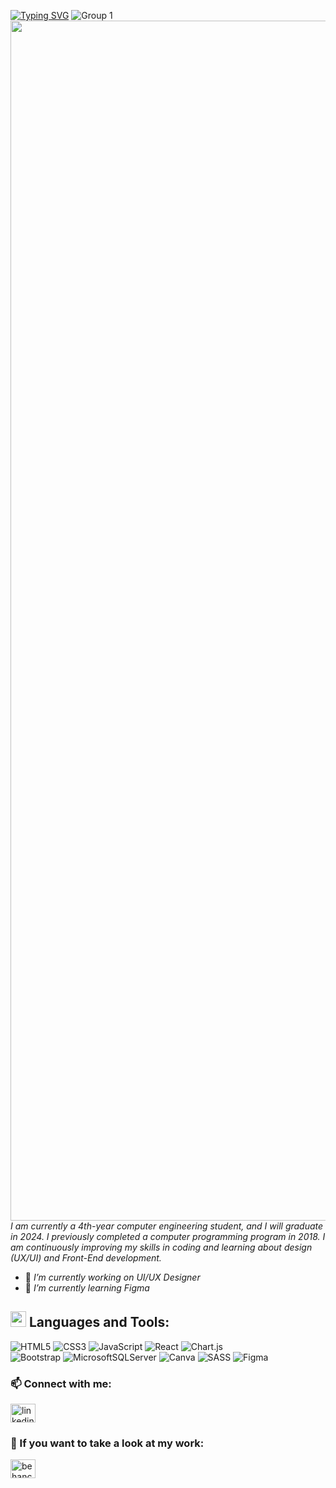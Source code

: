 <a href="https://git.io/typing-svg"><img src="https://readme-typing-svg.herokuapp.com?font=Fira+Code&weight=700&size=23&pause=1000&color=F797D7&random=false&width=435&lines=Hi+there+%F0%9F%91%8B%2C+My+name+is+Damla" alt="Typing SVG" /></a>
![Group 1](https://github.com/damlasabaz/damlasabaz/assets/117301486/a990b426-c0a9-408b-8eb0-c931ac590a17)
<img src="https://www.animatedimages.org/data/media/562/animated-line-image-0184.gif" width="1920" />
<i>I am currently a 4th-year computer engineering student, and I will graduate in 2024. I previously completed a computer programming program in 2018. I am continuously improving my skills in coding and learning about design (UX/UI) and Front-End development.</i>

- 🔭 <i>I’m currently working on UI/UX Designer </i>
- 🌱 <i>I’m currently learning Figma </i>

## <img src="https://media2.giphy.com/media/QssGEmpkyEOhBCb7e1/giphy.gif?cid=ecf05e47a0n3gi1bfqntqmob8g9aid1oyj2wr3ds3mg700bl&rid=giphy.gif" width ="25"><b> Languages and Tools:</b>

![HTML5](https://img.shields.io/badge/html5-%23E34F26.svg?style=for-the-badge&logo=html5&logoColor=white) 
![CSS3](https://img.shields.io/badge/css3-%231572B6.svg?style=for-the-badge&logo=css3&logoColor=white) 
![JavaScript](https://img.shields.io/badge/javascript-%23323330.svg?style=for-the-badge&logo=javascript&logoColor=%23F7DF1E)
![React](https://img.shields.io/badge/react-%2320232a.svg?style=for-the-badge&logo=react&logoColor=%2361DAFB) 
![Chart.js](https://img.shields.io/badge/chart.js-F5788D.svg?style=for-the-badge&logo=chart.js&logoColor=white) <br>
![Bootstrap](https://img.shields.io/badge/bootstrap-%238511FA.svg?style=for-the-badge&logo=bootstrap&logoColor=white) 
![MicrosoftSQLServer](https://img.shields.io/badge/Microsoft%20SQL%20Server-CC2927?style=for-the-badge&logo=microsoft%20sql%20server&logoColor=white)
![Canva](https://img.shields.io/badge/Canva-%2300C4CC.svg?style=for-the-badge&logo=Canva&logoColor=white)
![SASS](https://img.shields.io/badge/SASS-hotpink.svg?style=for-the-badge&logo=SASS&logoColor=white) 
![Figma](https://img.shields.io/badge/figma-%23F24E1E.svg?style=for-the-badge&logo=figma&logoColor=white)



<h3 align="left">📫 Connect with me:</h3>

[<img src='https://cdn.jsdelivr.net/npm/simple-icons@3.0.1/icons/linkedin.svg' alt='linkedin' height="30" width="40">](https://www.linkedin.com/in/https://www.linkedin.com/in/damlasabaz//)


<h3 align="left">🎨 If you want to take a look at my work:</h3>

[<img src='https://cdn.jsdelivr.net/npm/simple-icons@3.0.1/icons/behance.svg' alt='behance' height="30" width="40" >](https://www.behance.net/damlasabaz)





